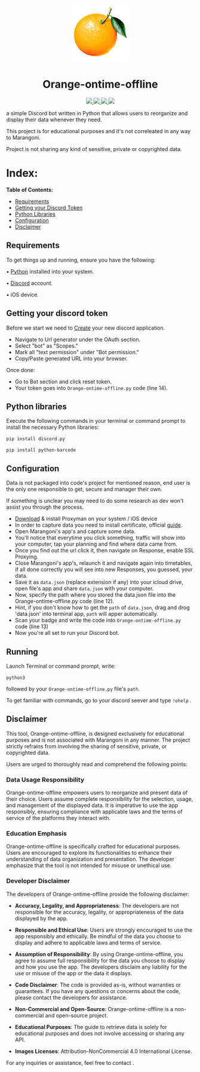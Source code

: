 <p align="center">
  <img src="https://raw.githubusercontent.com/dampestwriter/Orange-ontime-offline/main/image.png" width="154">
  <h1 align="center">Orange-ontime-offline</h1>
<p>
    <p align="center">
    <a href="https://github.com/timgrossmann/InstaPy/blob/master/LICENSE">
      <img src="https://img.shields.io/badge/license-GPLv3-blue.svg" />
    </a>
    <a href="https://www.python.org/">
    	<img src="https://img.shields.io/badge/built%20with-Python3-yellow.svg" />
    </a>
    <a href="https://github.com/dampestwriter">
      <img src="https://img.shields.io/badge/by-dampestwriter-6c13b1?style=flat&labelColor=grey" />
    </a>
    <a href="https://github.com/dampestwriter">
    	<img src="https://img.shields.io/badge/with-%E2%9D%A4%EF%B8%8F-red" />
    </a>
    <p>
<p>
a simple Discord bot written in Python that allows users to reorganize and display their data whenever they need.

This project is for educational purposes and it's not correleated in any way to Marangoni.

Project is not sharing any kind of sensitive, private or copyrighted data.

# Index:
**Table of Contents:**
- [Requirements](#requirements)
- [Getting your Discord Token](#getting-your-discord-token)
- [Python Libraries](#python-libraries)
- [Configuration](#configuration)
- [Disclaimer](#disclaimer)



## Requirements

To get things up and running, ensure you have the following:

• [Python](https://www.python.org/downloads/) installed into your system.

• [Discord](https://discord.com/) account.

• iOS device.


## Getting your discord token

Before we start we need to [Create](https://discord.com/developers/applications?new_application=true) your new discord application.

-  Navigate to Url generator under the OAuth section.
-  Select "bot" as "Scopes."
-  Mark all "text permission" under "Bot permission."
-  Copy/Paste generated URL into your browser.
  
Once done:

-  Go to Bot section and click reset token.
-  Your token goes into `Orange-ontime-offline.py` code (line 14).


## Python libraries

Execute the following commands in your terminal or command prompt to install the necessary Python libraries:

```
pip install discord.py
```
```
pip install python-barcode
```

## Configuration

Data is not packaged into code's project for mentioned reason, end user is the only one responsible to get, secure and manager their own. 

If something is unclear you may need to do some research as dev won't assist you through the process.

-  [Download](https://proxyman.io/) & install Proxyman on your system / iOS device
-  In order to capture data you need to install certificate, official [guide](https://docs.proxyman.io/debug-devices/iOS-device).
-  Open Marangoni's app's and capture some data.
-  You'll notice that everytime you click something, traffic will show into your computer, tap your planning and find where data came from.
-  Once you find out the url click it, then navigate on Response, enable SSL Proxying.
-  Close Marangoni's app's, relaunch it and navigate again into timetables, if all done correctly you will see into new Responses, you guessed, your data.
-  Save it as `data.json` (replace extension if any) into your icloud drive, open file's app and share `data.json` with your computer.
-  Now, specify the path where you stored the data.json file into the Orange-ontime-offline.py code (line 12).
-  Hint, if you don't know how to get the `path` of `data.json`, drag and drog 'data.json' into terminal app, `path` will apper automatically.
-  Scan your badge and write the code into `Orange-ontime-offline.py` code (line 13)
-  Now you're all set to run your Discord bot.


## Running

Launch Terminal or command prompt, write:
```
python3 
```
followed by your `Orange-ontime-offline.py` file's `path`.

To get familiar with commands, go to your discord seever and type `!ohelp` .

## Disclaimer

This tool, Orange-ontime-offline, is designed exclusively for educational purposes and is not associated with Marangoni in any manner. The project strictly refrains from involving the sharing of sensitive, private, or copyrighted data.

Users are urged to thoroughly read and comprehend the following points:

### Data Usage Responsibility

Orange-ontime-offline empowers users to reorganize and present data of their choice. Users assume complete responsibility for the selection, usage, and management of the displayed data. It is imperative to use the app responsibly, ensuring compliance with applicable laws and the terms of service of the platforms they interact with.

### Education Emphasis

Orange-ontime-offline is specifically crafted for educational purposes. Users are encouraged to explore its functionalities to enhance their understanding of data organization and presentation. The developer emphasize that the tool is not intended for misuse or unethical use.

### Developer Disclaimer

The developers of Orange-ontime-offline provide the following disclaimer:

- **Accuracy, Legality, and Appropriateness**: The developers are not responsible for the accuracy, legality, or appropriateness of the data displayed by the app.

- **Responsible and Ethical Use**: Users are strongly encouraged to use the app responsibly and ethically. Be mindful of the data you choose to display and adhere to applicable laws and terms of service.

- **Assumption of Responsibility**: By using Orange-ontime-offline, you agree to assume full responsibility for the data you choose to display and how you use the app. The developers disclaim any liability for the use or misuse of the app or the data it displays.

- **Code Disclaimer**: The code is provided as-is, without warranties or guarantees. If you have any questions or concerns about the code, please contact the developers for assistance.

- **Non-Commercial and Open-Source**: Orange-ontime-offline is a non-commercial and open-source project.

- **Educational Purposes**: The guide to retrieve data is solely for educational purposes and does not involve accessing or sharing any API.
  
- **Images Licenses**: Attribution-NonCommercial 4.0 International License.


For any inquiries or assistance, feel free to contact .



